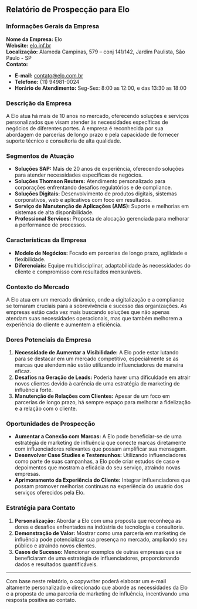 ## Relatório de Prospecção para Elo

### Informações Gerais da Empresa
**Nome da Empresa:** Elo  
**Website:** [elo.inf.br](https://elo.inf.br)  
**Localização:** Alameda Campinas, 579 – conj 141/142, Jardim Paulista, São Paulo - SP  
**Contato:**  
- **E-mail:** contato@elo.com.br  
- **Telefone:** (11) 94981-0024  
- **Horário de Atendimento:** Seg-Sex: 8:00 as 12:00, e das 13:30 as 18:00  

### Descrição da Empresa
A Elo atua há mais de 10 anos no mercado, oferecendo soluções e serviços personalizados que visam atender às necessidades específicas de negócios de diferentes portes. A empresa é reconhecida por sua abordagem de parcerias de longo prazo e pela capacidade de fornecer suporte técnico e consultoria de alta qualidade.

### Segmentos de Atuação
- **Soluções SAP:** Mais de 20 anos de experiência, oferecendo soluções para atender necessidades específicas de negócios.
- **Soluções Thomson Reuters:** Atendimento personalizado para corporações enfrentando desafios regulatórios e de compliance.
- **Soluções Digitais:** Desenvolvimento de produtos digitais, sistemas corporativos, web e aplicativos com foco em resultados.
- **Serviço de Manutenção de Aplicações (AMS):** Suporte e melhorias em sistemas de alta disponibilidade.
- **Professional Services:** Proposta de alocação gerenciada para melhorar a performance de processos.

### Características da Empresa
- **Modelo de Negócios:** Focado em parcerias de longo prazo, agilidade e flexibilidade.
- **Diferenciais:** Equipe multidisciplinar, adaptabilidade às necessidades do cliente e compromisso com resultados mensuráveis.

### Contexto do Mercado
A Elo atua em um mercado dinâmico, onde a digitalização e a compliance se tornaram cruciais para a sobrevivência e sucesso das organizações. As empresas estão cada vez mais buscando soluções que não apenas atendam suas necessidades operacionais, mas que também melhorem a experiência do cliente e aumentem a eficiência.

### Dores Potenciais da Empresa
1. **Necessidade de Aumentar a Visibilidade:** A Elo pode estar lutando para se destacar em um mercado competitivo, especialmente se as marcas que atendem não estão utilizando influenciadores de maneira eficaz.
2. **Desafios na Geração de Leads:** Poderia haver uma dificuldade em atrair novos clientes devido à carência de uma estratégia de marketing de influência forte.
3. **Manutenção de Relações com Clientes:** Apesar de um foco em parcerias de longo prazo, há sempre espaço para melhorar a fidelização e a relação com o cliente.

### Oportunidades de Prospecção
- **Aumentar a Conexão com Marcas:** A Elo pode beneficiar-se de uma estratégia de marketing de influência que conecte marcas diretamente com influenciadores relevantes que possam amplificar sua mensagem.
- **Desenvolver Case Studies e Testemunhos:** Utilizando influenciadores como parte de suas campanhas, a Elo pode criar estudos de caso e depoimentos que mostram a eficácia do seu serviço, atraindo novas empresas.
- **Aprimoramento da Experiência do Cliente:** Integrar influenciadores que possam promover melhorias contínuas na experiência do usuário dos serviços oferecidos pela Elo.

### Estratégia para Contato
1. **Personalização:** Abordar a Elo com uma proposta que reconheça as dores e desafios enfrentados na indústria de tecnologia e consultoria.
2. **Demonstração de Valor:** Mostrar como uma parceria em marketing de influência pode potencializar sua presença no mercado, ampliando seu público e atraindo novos clientes.
3. **Casos de Sucesso:** Mencionar exemplos de outras empresas que se beneficiaram de uma estratégia de influenciadores, proporcionando dados e resultados quantificáveis.

---

Com base neste relatório, o copywriter poderá elaborar um e-mail altamente personalizado e direcionado que aborde as necessidades da Elo e a proposta de uma parceria de marketing de influência, incentivando uma resposta positiva ao contato.